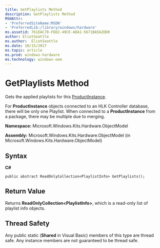 ```yaml
---
title: GetPlaylists Method
description: GetPlaylists Method
MSHAttr:
- 'PreferredSiteName:MSDN'
- 'PreferredLib:/library/windows/hardware'
ms.assetid: 761EAC78-F6D2-49CE-A8A1-5671BA5A2DD0
author: EliotSeattle
ms.author:  EliotSeattle
ms.date: 10/15/2017
ms.topic: article
ms.prod: windows-hardware
ms.technology: windows-oem
---
```


# GetPlaylists Method


Gets the applied playlists for this [ProductInstance](productinstance-class.md).

For **ProductInstance** objects connected to an HLK Controller database, there will be only one Playlist. When connected to a **ProductInstance** from a package, there may be multiple due to merging.

**Namespace:** Microsoft.Windows.Kits.Hardware.ObjectModel

**Assembly:** Microsoft.Windows.Kits.Hardware.ObjectModel (in Microsoft.Windows.Kits.Hardware.ObjectModel)

## <span id="Syntax"></span><span id="syntax"></span><span id="SYNTAX"></span>Syntax


**C#**

`public abstract ReadOnlyCollection<PlaylistInfo> GetPlaylists();`

## <span id="Return_Value"></span><span id="return_value"></span><span id="RETURN_VALUE"></span>Return Value


Returns **ReadOnlyCollection&lt;PlaylistInfo&gt;**, which is a read-only list of playlist info objects.

## <span id="Thread_Safety"></span><span id="thread_safety"></span><span id="THREAD_SAFETY"></span>Thread Safety


Any public static (**Shared** in Visual Basic) members of this type are thread safe. Any instance members are not guaranteed to be thread safe.

 

 






